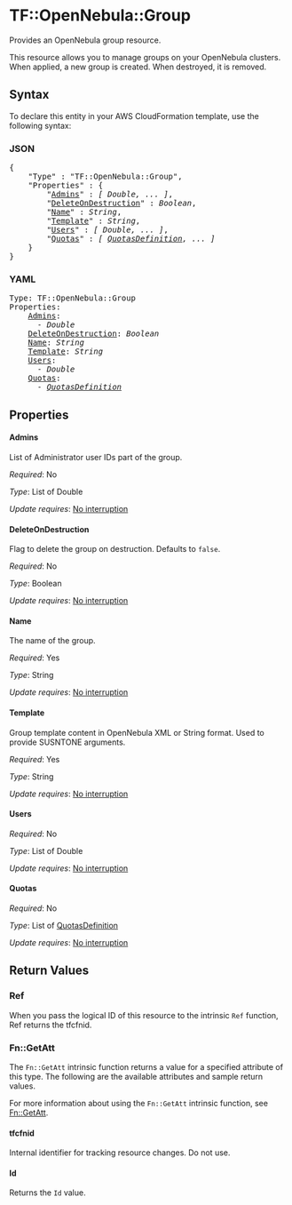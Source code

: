 # TF::OpenNebula::Group

Provides an OpenNebula group resource.

This resource allows you to manage groups on your OpenNebula clusters. When applied,
a new group is created. When destroyed, it is removed.

## Syntax

To declare this entity in your AWS CloudFormation template, use the following syntax:

### JSON

<pre>
{
    "Type" : "TF::OpenNebula::Group",
    "Properties" : {
        "<a href="#admins" title="Admins">Admins</a>" : <i>[ Double, ... ]</i>,
        "<a href="#deleteondestruction" title="DeleteOnDestruction">DeleteOnDestruction</a>" : <i>Boolean</i>,
        "<a href="#name" title="Name">Name</a>" : <i>String</i>,
        "<a href="#template" title="Template">Template</a>" : <i>String</i>,
        "<a href="#users" title="Users">Users</a>" : <i>[ Double, ... ]</i>,
        "<a href="#quotas" title="Quotas">Quotas</a>" : <i>[ <a href="quotasdefinition.md">QuotasDefinition</a>, ... ]</i>
    }
}
</pre>

### YAML

<pre>
Type: TF::OpenNebula::Group
Properties:
    <a href="#admins" title="Admins">Admins</a>: <i>
      - Double</i>
    <a href="#deleteondestruction" title="DeleteOnDestruction">DeleteOnDestruction</a>: <i>Boolean</i>
    <a href="#name" title="Name">Name</a>: <i>String</i>
    <a href="#template" title="Template">Template</a>: <i>String</i>
    <a href="#users" title="Users">Users</a>: <i>
      - Double</i>
    <a href="#quotas" title="Quotas">Quotas</a>: <i>
      - <a href="quotasdefinition.md">QuotasDefinition</a></i>
</pre>

## Properties

#### Admins

List of Administrator user IDs part of the group.

_Required_: No

_Type_: List of Double

_Update requires_: [No interruption](https://docs.aws.amazon.com/AWSCloudFormation/latest/UserGuide/using-cfn-updating-stacks-update-behaviors.html#update-no-interrupt)

#### DeleteOnDestruction

Flag to delete the group on destruction. Defaults to `false`.

_Required_: No

_Type_: Boolean

_Update requires_: [No interruption](https://docs.aws.amazon.com/AWSCloudFormation/latest/UserGuide/using-cfn-updating-stacks-update-behaviors.html#update-no-interrupt)

#### Name

The name of the group.

_Required_: Yes

_Type_: String

_Update requires_: [No interruption](https://docs.aws.amazon.com/AWSCloudFormation/latest/UserGuide/using-cfn-updating-stacks-update-behaviors.html#update-no-interrupt)

#### Template

Group template content in OpenNebula XML or String format. Used to provide SUSNTONE arguments.

_Required_: Yes

_Type_: String

_Update requires_: [No interruption](https://docs.aws.amazon.com/AWSCloudFormation/latest/UserGuide/using-cfn-updating-stacks-update-behaviors.html#update-no-interrupt)

#### Users

_Required_: No

_Type_: List of Double

_Update requires_: [No interruption](https://docs.aws.amazon.com/AWSCloudFormation/latest/UserGuide/using-cfn-updating-stacks-update-behaviors.html#update-no-interrupt)

#### Quotas

_Required_: No

_Type_: List of <a href="quotasdefinition.md">QuotasDefinition</a>

_Update requires_: [No interruption](https://docs.aws.amazon.com/AWSCloudFormation/latest/UserGuide/using-cfn-updating-stacks-update-behaviors.html#update-no-interrupt)

## Return Values

### Ref

When you pass the logical ID of this resource to the intrinsic `Ref` function, Ref returns the tfcfnid.

### Fn::GetAtt

The `Fn::GetAtt` intrinsic function returns a value for a specified attribute of this type. The following are the available attributes and sample return values.

For more information about using the `Fn::GetAtt` intrinsic function, see [Fn::GetAtt](https://docs.aws.amazon.com/AWSCloudFormation/latest/UserGuide/intrinsic-function-reference-getatt.html).

#### tfcfnid

Internal identifier for tracking resource changes. Do not use.

#### Id

Returns the <code>Id</code> value.

